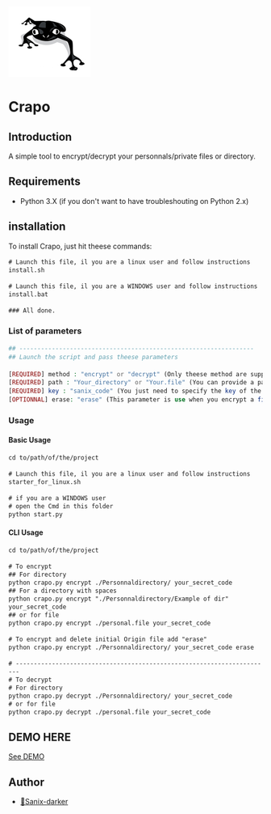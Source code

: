 <img src="logo.PNG" >

# Crapo

## Introduction
A simple tool to encrypt/decrypt your personnals/private files or directory.

## Requirements

- Python 3.X (if you don't want to have troubleshouting on Python 2.x)

## installation

To install Crapo, just hit theese commands:
```shell
# Launch this file, il you are a linux user and follow instructions
install.sh

# Launch this file, il you are a WINDOWS user and follow instructions
install.bat

### All done.
```

### List of parameters

```php
## -----------------------------------------------------------------
## Launch the script and pass theese parameters

[REQUIRED] method : "encrypt" or "decrypt" (Only theese method are supported) 
[REQUIRED] path : "Your_directory" or "Your.file" (You can provide a path of a file or directory (it will work recursively))
[REQUIRED] key : "sanix_code" (You just need to specify the key of the encryption)
[OPTIONNAL] erase: "erase" (This parameter is use when you encrypt a file and want to delete  the original file/directory)
```

### Usage

#### Basic Usage
```shell
cd to/path/of/the/project

# Launch this file, il you are a linux user and follow instructions
starter_for_linux.sh

# if you are a WINDOWS user
# open the Cmd in this folder
python start.py

```

#### CLI Usage
```shell
cd to/path/of/the/project

# To encrypt
## For directory
python crapo.py encrypt ./Personnaldirectory/ your_secret_code
## For a directory with spaces
python crapo.py encrypt "./Personnaldirectory/Example of dir" your_secret_code
## or for file
python crapo.py encrypt ./personal.file your_secret_code

# To encrypt and delete initial Origin file add "erase"
python crapo.py encrypt ./Personnaldirectory/ your_secret_code erase

# -----------------------------------------------------------------------
# To decrypt
# For directory
python crapo.py decrypt ./Personnaldirectory/ your_secret_code
# or for file
python crapo.py decrypt ./personal.file your_secret_code
```

## DEMO HERE

[See DEMO](https://youtu.be/MajlnQmW7vQ)

## Author

- [🐼Sanix-darker](https://github.com/sanix-darker)